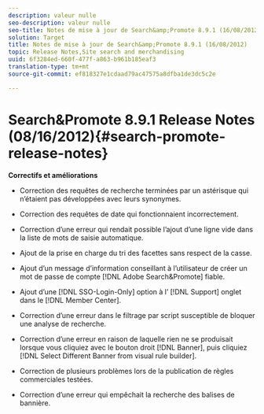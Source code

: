 ```yaml
---
description: valeur nulle
seo-description: valeur nulle
seo-title: Notes de mise à jour de Search&amp;Promote 8.9.1 (16/08/2012)
solution: Target
title: Notes de mise à jour de Search&amp;Promote 8.9.1 (16/08/2012)
topic: Release Notes,Site search and merchandising
uuid: 6f3284ed-660f-477f-a863-b961b185eaf3
translation-type: tm+mt
source-git-commit: ef818327e1cdaad79ac47575a8dfba1de3dc5c2e

---
```



# Search&amp;Promote 8.9.1 Release Notes (08/16/2012){#search-promote-release-notes}

**Correctifs et améliorations**

* Correction des requêtes de recherche terminées par un astérisque qui n’étaient pas développées avec leurs synonymes.
* Correction des requêtes de date qui fonctionnaient incorrectement.
* Correction d’une erreur qui rendait possible l’ajout d’une ligne vide dans la liste de mots de saisie automatique.
* Ajout de la prise en charge du tri des facettes sans respect de la casse.
* Ajout d’un message d’information conseillant à l’utilisateur de créer un mot de passe de compte [!DNL Adobe Search&Promote] fiable.
* Ajout d’une [!DNL SSO-Login-Only] option à l’ [!DNL Support] onglet dans le [!DNL Member Center].

* Correction d’une erreur dans le filtrage par script susceptible de bloquer une analyse de recherche.
* Correction d’une erreur en raison de laquelle rien ne se produisait lorsque vous cliquiez avec le bouton droit [!DNL Banner], puis cliquiez [!DNL Select Different Banner from visual rule builder].

* Correction de plusieurs problèmes lors de la publication de règles commerciales testées.
* Correction d’une erreur qui empêchait la recherche des balises de bannière.

